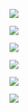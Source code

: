 ![](https://www.nta.go.jp/tmp/a0ca2a82-f294-4b60-91a6-bd3088b8cb41/images/c48ce0421033834ba3a206ed0ee0858e82ef0866713169154ecabb84dd37473f.jpg)

![](https://www.nta.go.jp/tmp/a0ca2a82-f294-4b60-91a6-bd3088b8cb41/images/3a843aedcf976025adc2cfb020896cf679436dd29832dce961ae7ee6c576cac7.jpg)

![](https://www.nta.go.jp/tmp/a0ca2a82-f294-4b60-91a6-bd3088b8cb41/images/bdb353f9ae8c2bf60e82d5ca54bf977d2189e6d43f5656bea10aa94df7686357.jpg)

![](https://www.nta.go.jp/tmp/a0ca2a82-f294-4b60-91a6-bd3088b8cb41/images/5100eb731d455bca467150719f51568268aca27b40ff1bc2b7d6bb6205f2b09c.jpg)

![](https://www.nta.go.jp/tmp/a0ca2a82-f294-4b60-91a6-bd3088b8cb41/images/854ca264bb720f406b0975ec6a568c5dc1960dcc44db08cfd5cbdae595ebdaf2.jpg)

![](https://www.nta.go.jp/tmp/a0ca2a82-f294-4b60-91a6-bd3088b8cb41/images/f87958c3b9f0cb1503ffbce4b5bb7c89bd0906d5b894e9aa56829d612a8403ba.jpg)